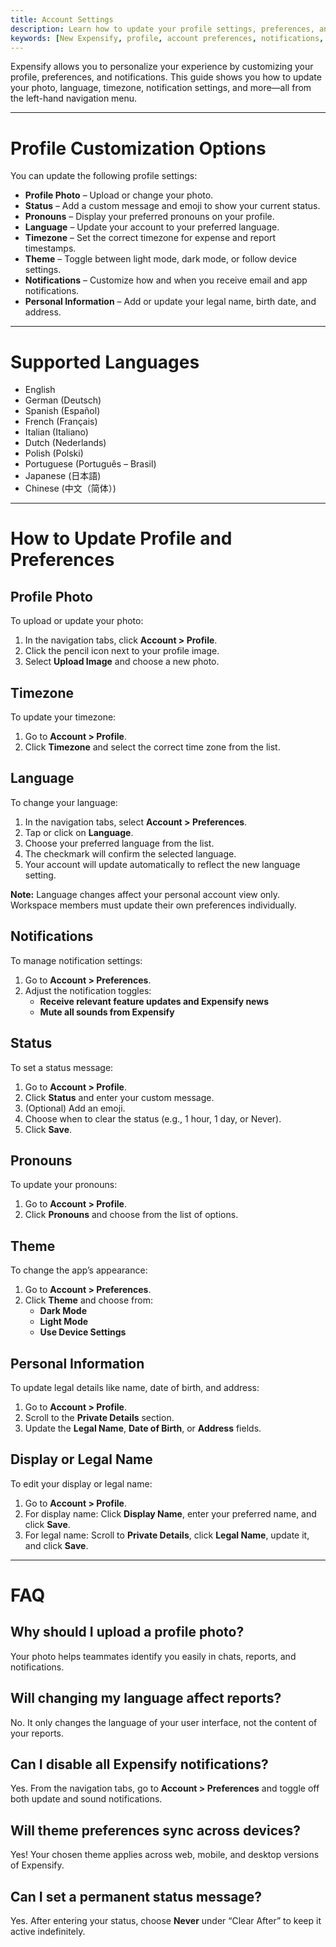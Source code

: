 ```yaml
---
title: Account Settings
description: Learn how to update your profile settings, preferences, and notifications in Expensify.
keywords: [New Expensify, profile, account preferences, notifications, language, theme, timezone, personal information]
---
```


Expensify allows you to personalize your experience by customizing your profile, preferences, and notifications. This guide shows you how to update your photo, language, timezone, notification settings, and more—all from the left-hand navigation menu.

---

# Profile Customization Options

You can update the following profile settings:

- **Profile Photo** – Upload or change your photo.
- **Status** – Add a custom message and emoji to show your current status.
- **Pronouns** – Display your preferred pronouns on your profile.
- **Language** – Update your account to your preferred language.
- **Timezone** – Set the correct timezone for expense and report timestamps.
- **Theme** – Toggle between light mode, dark mode, or follow device settings.
- **Notifications** – Customize how and when you receive email and app notifications.
- **Personal Information** – Add or update your legal name, birth date, and address.

---
# Supported Languages

   - English
   - German (Deutsch)
   - Spanish (Español)
   - French (Français)
   - Italian (Italiano)
   - Dutch (Nederlands)
   - Polish (Polski)
   - Portuguese (Português – Brasil)
   - Japanese (日本語)
   - Chinese (中文（简体）)

---

# How to Update Profile and Preferences

## Profile Photo

To upload or update your photo:
1. In the navigation tabs, click **Account > Profile**.
2. Click the pencil icon next to your profile image.
3. Select **Upload Image** and choose a new photo.

## Timezone

To update your timezone:
1. Go to **Account > Profile**.
2. Click **Timezone** and select the correct time zone from the list.

## Language
To change your language:
1. In the navigation tabs, select **Account > Preferences**.
2. Tap or click on **Language**.
3. Choose your preferred language from the list.
4. The checkmark will confirm the selected language.
5. Your account will update automatically to reflect the new language setting.

**Note:** Language changes affect your personal account view only. Workspace members must update their own preferences individually.

## Notifications

To manage notification settings:
1. Go to **Account > Preferences**.
2. Adjust the notification toggles:
   - **Receive relevant feature updates and Expensify news**
   - **Mute all sounds from Expensify**

## Status

To set a status message:
1. Go to **Account > Profile**.
2. Click **Status** and enter your custom message.
3. (Optional) Add an emoji.
4. Choose when to clear the status (e.g., 1 hour, 1 day, or Never).
5. Click **Save**.

## Pronouns

To update your pronouns:
1. Go to **Account > Profile**.
2. Click **Pronouns** and choose from the list of options.

## Theme

To change the app’s appearance:
1. Go to **Account > Preferences**.
2. Click **Theme** and choose from:
   - **Dark Mode**
   - **Light Mode**
   - **Use Device Settings**

## Personal Information

To update legal details like name, date of birth, and address:
1. Go to **Account > Profile**.
2. Scroll to the **Private Details** section.
3. Update the **Legal Name**, **Date of Birth**, or **Address** fields.

## Display or Legal Name

To edit your display or legal name:
1. Go to **Account > Profile**.
2. For display name: Click **Display Name**, enter your preferred name, and click **Save**.
3. For legal name: Scroll to **Private Details**, click **Legal Name**, update it, and click **Save**.

---

# FAQ

## Why should I upload a profile photo?
Your photo helps teammates identify you easily in chats, reports, and notifications.

## Will changing my language affect reports?
No. It only changes the language of your user interface, not the content of your reports.

## Can I disable all Expensify notifications?
Yes. From the navigation tabs, go to **Account > Preferences** and toggle off both update and sound notifications.

## Will theme preferences sync across devices?
Yes! Your chosen theme applies across web, mobile, and desktop versions of Expensify.

## Can I set a permanent status message?
Yes. After entering your status, choose **Never** under “Clear After” to keep it active indefinitely.

